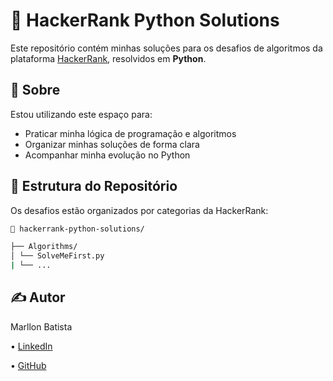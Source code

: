# 🐍 HackerRank Python Solutions

Este repositório contém minhas soluções para os desafios de algoritmos da plataforma [HackerRank](https://www.hackerrank.com/), resolvidos em **Python**.

## 📌 Sobre

Estou utilizando este espaço para:

- Praticar minha lógica de programação e algoritmos
- Organizar minhas soluções de forma clara
- Acompanhar minha evolução no Python

## 🧠 Estrutura do Repositório

Os desafios estão organizados por categorias da HackerRank:

```bash
📁 hackerrank-python-solutions/

├── Algorithms/
│ └── SolveMeFirst.py
| └── ...
```

## ✍️ Autor

Marllon Batista

• [LinkedIn](https://www.linkedin.com/in/marllon-batista-99ba76278/)

• [GitHub](https://github.com/marllonbatista)

